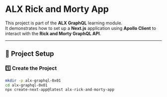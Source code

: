 # ALX Rick and Morty App

This project is part of the **ALX GraphQL** learning module.  
It demonstrates how to set up a **Next.js** application using **Apollo Client** to interact with the **Rick and Morty GraphQL API**.

---

## 📂 Project Setup

### 1️⃣ Create the Project
```bash
mkdir -p alx-graphql-0x01
cd alx-graphql-0x01
npx create-next-app@latest alx-rick-and-morty-app
